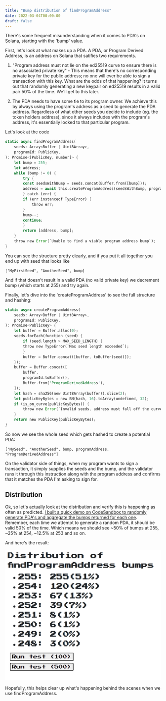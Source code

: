 ```yaml
---
title: "Bump distribution of findProgramAddress"
date: 2022-03-04T00:00:00
draft: false
---
```


There's some frequent misunderstanding when it comes to PDA's on Solana, starting with the 'bump' value.

First, let's look at what makes up a PDA. A PDA, or Program Derived Address, is an address on Solana that satifies two requirements.

1. "Program address must not lie on the ed25519 curve to ensure there is no associated private key" - This means that there's no corresponding private key for the public address; no one will ever be able to sign a transaction with this key. What are the odds of that happening? It turns out that randomly generating a new keypair on ed25519 results in a valid pair 50% of the time. We'll get to this later.

2. The PDA needs to have some tie to its program owner. We achieve this by always using the program's address as a seed to generate the PDA address. Regardless of what other seeds you decide to include (eg. the token holders address), since it always includes with the program's address, it's essentially locked to that particular program.

Let's look at the code

```rust
static async findProgramAddress(
    seeds: Array<Buffer | Uint8Array>,
    programId: PublicKey,
): Promise<[PublicKey, number]> {
    let bump = 255;
    let address;
    while (bump != 0) {
        try {
        const seedsWithBump = seeds.concat(Buffer.from([bump]));
        address = await this.createProgramAddress(seedsWithBump, programId);
        } catch (err) {
        if (err instanceof TypeError) {
            throw err;
        }
        bump--;
        continue;
        }
        return [address, bump];
    }
    throw new Error(`Unable to find a viable program address bump`);
}
```

You can see the structure pretty clearly, and if you put it all together you end up with seed that looks like

```
["MyFirstSeed", "AnotherSeed", bump]
```

And if that doesn't result in a valid PDA (no valid private key) we decrement bump (which starts at 255) and try again.

Finally, let's dive into the 'createProgramAddress' to see the full structure and hashing:

```rust
static async createProgramAddress(
    seeds: Array<Buffer | Uint8Array>,
    programId: PublicKey,
): Promise<PublicKey> {
    let buffer = Buffer.alloc(0);
    seeds.forEach(function (seed) {
        if (seed.length > MAX_SEED_LENGTH) {
        throw new TypeError(`Max seed length exceeded`);
        }
        buffer = Buffer.concat([buffer, toBuffer(seed)]);
    });
    buffer = Buffer.concat([
        buffer,
        programId.toBuffer(),
        Buffer.from('ProgramDerivedAddress'),
    ]);
    let hash = sha256(new Uint8Array(buffer)).slice(2);
    let publicKeyBytes = new BN(hash, 16).toArray(undefined, 32);
    if (is_on_curve(publicKeyBytes)) {
        throw new Error(`Invalid seeds, address must fall off the curve`);
    }
    return new PublicKey(publicKeyBytes);
}

```

So now we see the whole seed which gets hashed to create a potential PDA:

```
["MySeed", "AnotherSeed", bump, programAddress, "ProgramDerivedAddress"]
```

On the validator side of things, when my program wants to sign a transaction, it simply supplies the seeds and the bump, and the validator runs it through this instruction along with the program address and confirms that it matches the PDA I'm asking to sign for.

## Distribution

Ok, so let's actually look at the distribution and verify this is happening as often as predicted. [I built a quick demo on CodeSandbox to randomly generate PDA's and aggregate the bumps returned for each one](https://codesandbox.io/s/findprogramaddress-distribution-et07bv). Remember, each time we attempt to generate a random PDA, it should be valid 50% of the time. Which means we should see ~50% of bumps at 255, ~25% at 254, ~12.5% at 253 and so on.

And here's the result:

![bump-distribution](../../static/2022-03-04-bump-distribution/distribution.png)

Hopefully, this helps clear up what's happening behind the scenes when we use findProgramAddress.

